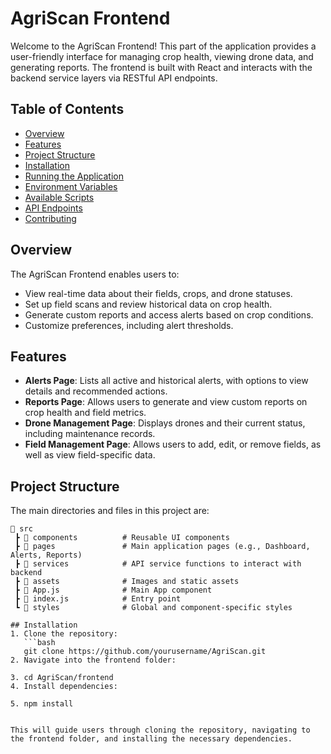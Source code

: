 # AgriScan Frontend

Welcome to the AgriScan Frontend! This part of the application provides a user-friendly interface for managing crop health, viewing drone data, and generating reports. The frontend is built with React and interacts with the backend service layers via RESTful API endpoints.

## Table of Contents
- [Overview](#overview)
- [Features](#features)
- [Project Structure](#project-structure)
- [Installation](#installation)
- [Running the Application](#running-the-application)
- [Environment Variables](#environment-variables)
- [Available Scripts](#available-scripts)
- [API Endpoints](#api-endpoints)
- [Contributing](#contributing)

## Overview
The AgriScan Frontend enables users to:
- View real-time data about their fields, crops, and drone statuses.
- Set up field scans and review historical data on crop health.
- Generate custom reports and access alerts based on crop conditions.
- Customize preferences, including alert thresholds.

## Features
- **Alerts Page**: Lists all active and historical alerts, with options to view details and recommended actions.
- **Reports Page**: Allows users to generate and view custom reports on crop health and field metrics.
- **Drone Management Page**: Displays drones and their current status, including maintenance records.
- **Field Management Page**: Allows users to add, edit, or remove fields, as well as view field-specific data.

## Project Structure
The main directories and files in this project are:
```plaintext
📂 src
 ┣ 📂 components          # Reusable UI components
 ┣ 📂 pages               # Main application pages (e.g., Dashboard, Alerts, Reports)
 ┣ 📂 services            # API service functions to interact with backend
 ┣ 📂 assets              # Images and static assets
 ┣ 📜 App.js              # Main App component
 ┣ 📜 index.js            # Entry point
 ┗ 📂 styles              # Global and component-specific styles

## Installation
1. Clone the repository:
   ```bash
   git clone https://github.com/yourusername/AgriScan.git
2. Navigate into the frontend folder:

3. cd AgriScan/frontend
4. Install dependencies:

5. npm install


This will guide users through cloning the repository, navigating to the frontend folder, and installing the necessary dependencies.




